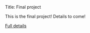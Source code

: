 Title: Final project

This is the final project! Details to come!


[Full details](assignments/2017-12-15.html)